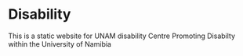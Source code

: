 # Disability
This is a static website for UNAM disability Centre
Promoting Disabilty within the University of Namibia

